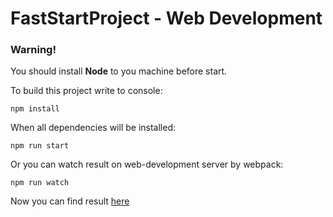 # FastStartProject - Web Development

### **Warning!**
You should install **Node** to you machine before start.

To build this project write to console:
```
npm install
```
When all dependencies will be installed:
```
npm run start
```
Or you can watch result on web-development server by webpack:
```
npm run watch
```
Now you can find result [here](http://localhost:8080)